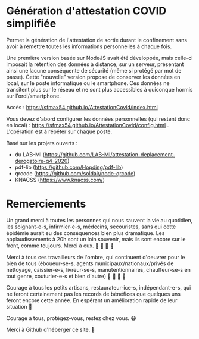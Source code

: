 # Génération d'attestation COVID simplifiée

Permet la génération de l'attestation de sortie durant le confinement sans avoir à remettre toutes les informations personnelles à chaque fois.

Une première version basée sur NodeJS avait été développée, mais celle-ci imposait la rétention des données à distance, sur un serveur, présentant ainsi une lacune conséquente de sécurité (même si protégé par mot de passe).
Cette "nouvelle" version propose de conserver les données en local, sur le poste informatique ou le smartphone. Ces données ne transitent plus sur le réseau et ne sont plus accessibles à quiconque hormis sur l'ordi/smartphone.

Accès : https://sfmax54.github.io/AttestationCovid/index.html

Vous devez d'abord configurer les données personnelles (qui restent donc en local) : https://sfmax54.github.io/AttestationCovid/config.html . L'opération est à répéter sur chaque poste.


Basé sur les projets ouverts :
  - du LAB-MI (https://github.com/LAB-MI/attestation-deplacement-derogatoire-q4-2020)
  - pdf-lib (https://github.com/Hopding/pdf-lib)
  - qrcode (https://github.com/soldair/node-qrcode)
  - KNACSS (https://www.knacss.com/)

# Remerciements

Un grand merci à toutes les personnes qui nous sauvent la vie au quotidien, les soignant-e-s, infirmier-e-s, médecins, secouristes, sans qui cette épidémie aurait eu des conséquences bien plus dramatique. Les applaudissements à 20h sont un loin souvenir, mais ils sont encore sur le front, comme toujours. Merci à eux. :pray: :pray: :pray: :clap:

Merci à tous ces travailleurs de l'ombre, qui continuent d'oeuvrer pour le bien de tous (éboueur-se-s, agents municipaux/nationaux/privés de nettoyage, caissier-e-s, livreur-se-s, manutentionnaires, chauffeur-se-s en tout genre, couturier-e-s et bien d'autre) :pray: :pray: :pray: :clap:

Courage à tous les petits artisans, restaurateur-ice-s, indépendant-e-s, qui ne feront certainement pas les records de bénéfices que quelques uns feront encore cette année. En espérant un amélioration rapide de leur situation :pray:

Courage à tous, protégez-vous, restez chez vous. :mask:

Merci à Github d'héberger ce site. :pray:
